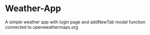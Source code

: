 # Weather-App
A simple weather app with login page and addNewTab modal function connected to openweathermaps.org
